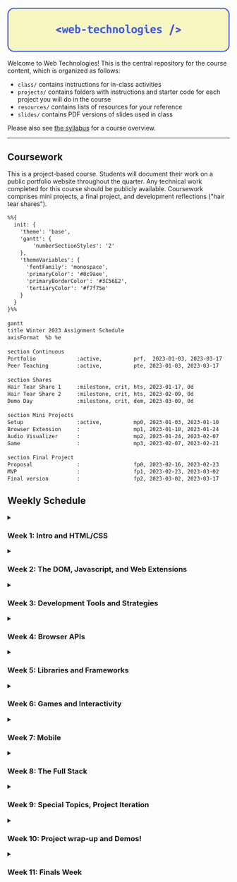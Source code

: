 ![](/assets/header.png)

Welcome to Web Technologies! This is the central repository for the course
content, which is organized as follows:

- `class/` contains instructions for in-class activities
- `projects/` contains folders with instructions and starter code for each
  project you will do in the course
- `resources/` contains lists of resources for your reference
- `slides/` contains PDF versions of slides used in class

Please also see [the syllabus](/syllabus.md) for a course overview.

---

## Coursework

This is a project-based course. Students will document their work on a public
portfolio website throughout the quarter. Any technical work completed for this
course should be publicly available. Coursework comprises mini projects, a final
project, and development reflections ("hair tear shares").

```mermaid
%%{
  init: {
    'theme': 'base',
    'gantt': {
        'numberSectionStyles': '2'
    },
    'themeVariables': {
      'fontFamily': 'monospace',
      'primaryColor': '#8c9aee',
      'primaryBorderColor': '#3C56E2',
      'tertiaryColor': '#f7f75e'
    }
  }
}%%

gantt
title Winter 2023 Assignment Schedule
axisFormat  %b %e

section Continuous
Portfolio             :active,          prf,  2023-01-03, 2023-03-17
Peer Teaching         :active,          pte, 2023-01-03, 2023-03-17

section Shares
Hair Tear Share 1     :milestone, crit, hts, 2023-01-17, 0d
Hair Tear Share 2     :milestone, crit, hts, 2023-02-09, 0d
Demo Day              :milestone, crit, dem, 2023-03-09, 0d

section Mini Projects
Setup                 :active,          mp0, 2023-01-03, 2023-01-10
Browser Extension     :                 mp1, 2023-01-10, 2023-01-24
Audio Visualizer      :                 mp2, 2023-01-24, 2023-02-07
Game                  :                 mp3, 2023-02-07, 2023-02-21

section Final Project
Proposal              :                 fp0, 2023-02-16, 2023-02-23
MVP                   :                 fp1, 2023-02-23, 2023-03-02
Final version         :                 fp2, 2023-03-02, 2023-03-17
```

## Weekly Schedule

<details><summary><h3>Week 1: Intro and HTML/CSS</h3></summary>

#### 1.1 January 3: Welcome and Environment Setup

- Lecture
  - Welcome and course overview
  - [slides](slides/1.1.pdf)
- In-class
  - Activity: [Environment setup](activities/01_setup.md)
- Assigned work
  - [MP0: Portfolio site](assignments/mp0_setup.md)

#### 1.2 January 5: HTML/CSS Intro

- Lecture
  - Git review: cloning a repo, editing content, pushing changes
  - MP0 example walkthrough
  - HTML/CSS, live demo
  - [slides](slides/1.2.pdf)
- In-class
  - Continue working on [MP0: Portfolio](assignments/mp0_setup.md)

</details>

<details><summary><h3>Week 2: The DOM, Javascript, and Web Extensions</h3></summary>

#### 2.1 January 10: Javascript Intro

<!-- TODO: Browser Extension Example -->
<!-- TODO: JS Intro Slides -->
<!-- TODO: JS Interaction example -->
<!-- TODO: MP1 Writeup -->

- Due
  - MP0
- Lecture
  - JavaScript Intro
- In-class
  - MP0 share
  - Activity: Adding interaction to your portfolio with JavaScript
  - Begin MP1: Browser Extension

#### 2.2 January 12

<!-- TODO: Extension Slides -->

- Lecture
  - Browser Extensions overview, MP1 walkthrough
- In-class
  - Continue MP1: Browser Extension

</details>

<details><summary><h3>Week 3: Development Tools and Strategies</h3></summary>

#### 3.1 January 17

<!-- TODO: HTS writeup -->

- Due
  - Hair Tear Share #1
- Lecture
- In-class
  - Hair Tear Shares
  - Continue MP1: Browser Extension

#### 3.2 January 19

- Lecture
- In-class
  - Continue MP1: Browser Extension

</details>

<details><summary><h3>Week 4: Browser APIs</h3></summary>

### Week 4

#### 4.1 January 24

- Due
  - MP1 - Browser Extension
- Lecture
  - Intro to Browser APIS
- In-class
  - MP1 Share
  - Begin MP2: Audio Visualizer

#### 4.2 January 26

- Lecture
- In-class
  - Continue MP2: Audio Visualizer

</details>

<details><summary><h3>Week 5: Libraries and Frameworks</h3></summary>

### Week 5

#### 5.1 January 31

- Lecture
- In-class
  - Continue MP2: Audio Visualizer

#### 5.2 February 2

- Lecture
- In-class
  - Continue MP2: Audio Visualizer

</details>

<details><summary><h3>Week 6: Games and Interactivity</h3></summary>

#### 6.1 February 7

- Due
  - MP2 - Audio Visualizer
- Lecture
- In-class
  - Share-back: MP2: Audio Visualizer
  - Begin MP3: Game

#### 6.2 February 9

- Due
  - Hair Tear Share #2
- Lecture
- In-class
  - Hair Tear Shares
  - Continue MP3: Game

</details>

<details><summary><h3>Week 7: Mobile</h3></summary>

#### 7.1 February 14 _NO CLASS - HANNAH TRAVELING_

- Outside class
  - Continue MP3: Game

#### 7.2 February 16

- Lecture
- In-class
  - Continue MP3: Game

</details>

<details><summary><h3>Week 8: The Full Stack</h3></summary>

#### 8.1 February 21

- Due
  - MP3 - Game
- Lecture
  - Planning your projects
- In-class
  - MP3 Share

#### 8.2 February 23

- **DUE: FP0 - Final Project Proposal**
- Lecture
  - TBD
- In-class
  - FP0 Share
  - Project work time

</details>

<details><summary><h3>Week 9: Special Topics, Project Iteration</h3></summary>

#### 9.1 February 28

- Lecture
  - TBD
- In-class
  - Project work time

#### 9.2 March 2

- **DUE: FP1 - MVP**
- Lecture
  - TBD
- In-class
  - Project work time

</details>

<details><summary><h3>Week 10: Project wrap-up and Demos!</h3></summary>

#### 10.1 March 7

- Lecture
  - TBD
- In-class
  - Project work time

#### 10.2 March 9

- Lecture
  - Wrap-up, looking forward
- In-class
  - Final Projects demo day and fun!

</details>

<details><summary><h3>Week 11: Finals Week</h3></summary>

#### March 17

- **DUE: FP2: Final Project**
- **DUE: Final Portfolio**

</details>
